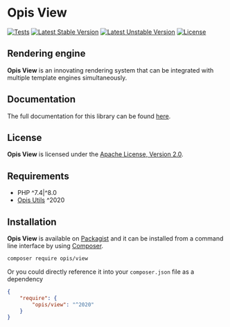 Opis View
=========
[![Tests](https://github.com/opis/view/workflows/Tests/badge.svg)](https://github.com/opis/view/actions)
[![Latest Stable Version](https://poser.pugx.org/opis/view/version.png)](https://packagist.org/packages/opis/view)
[![Latest Unstable Version](https://poser.pugx.org/opis/view/v/unstable.png)](https://packagist.org/packages/opis/view)
[![License](https://poser.pugx.org/opis/view/license.png)](https://packagist.org/packages/opis/view)

Rendering engine
--------------
**Opis View** is an innovating rendering system 
that can be integrated with multiple template engines simultaneously.

## Documentation

The full documentation for this library can be found [here][documentation].

## License

**Opis View** is licensed under the [Apache License, Version 2.0][license].

## Requirements

* PHP ^7.4|^8.0
* [Opis Utils] ^2020

## Installation

**Opis View** is available on [Packagist] and it can be installed from a 
command line interface by using [Composer]. 

```bash
composer require opis/view
```

Or you could directly reference it into your `composer.json` file as a dependency

```json
{
    "require": {
        "opis/view": "^2020"
    }
}
```

[documentation]: https://opis.io/view
[license]: https://www.apache.org/licenses/LICENSE-2.0 "Apache License"
[Packagist]: https://packagist.org/packages/opis/view "Packagist"
[Composer]: https://getcomposer.org "Composer"
[Opis Utils]: https://github.com/opis/utils "Opis Utils"